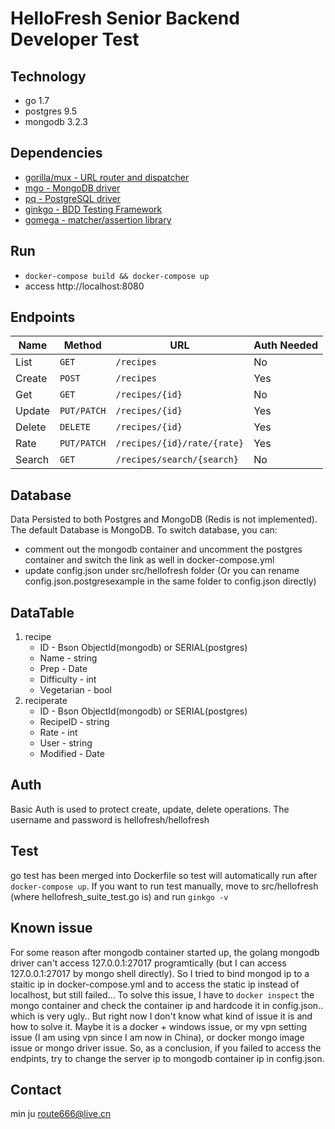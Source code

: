# HelloFresh Senior Backend Developer Test

## Technology
* go 1.7
* postgres 9.5
* mongodb 3.2.3

## Dependencies
* [gorilla/mux - URL router and dispatcher](https://github.com/gorilla/mux)
* [mgo - MongoDB driver](https://gopkg.in/mgo.v2)
* [pq - PostgreSQL driver](https://github.com/lib/pq)
* [ginkgo - BDD Testing Framework](https://github.com/onsi/ginkgo)
* [gomega - matcher/assertion library](https://github.com/onsi/gomega)

## Run
* `docker-compose build && docker-compose up`
* access http://localhost:8080

## Endpoints
| Name   | Method      | URL                            | Auth Needed   |
| ---    | ---         | ---                            | ---           |
| List   | `GET`       | `/recipes`                     | No            |
| Create | `POST`      | `/recipes`                     | Yes           |
| Get    | `GET`       | `/recipes/{id}`                | No            |
| Update | `PUT/PATCH` | `/recipes/{id}`                | Yes           |
| Delete | `DELETE`    | `/recipes/{id}`                | Yes           |
| Rate   | `PUT/PATCH` | `/recipes/{id}/rate/{rate}`    | Yes           |
| Search | `GET`       | `/recipes/search/{search}`     | No            |

## Database
Data Persisted to both Postgres and MongoDB (Redis is not implemented). The default Database is MongoDB. To switch database, you can:
* comment out the mongodb container and uncomment the postgres container and switch the link as well in docker-compose.yml
* update config.json under src/hellofresh folder (Or you can rename config.json.postgresexample in the same folder to config.json directly)

## DataTable
1. recipe
    * ID - Bson ObjectId(mongodb) or SERIAL(postgres)
    * Name - string
    * Prep - Date
    * Difficulty - int
    * Vegetarian - bool
2. reciperate
    * ID - Bson ObjectId(mongodb) or SERIAL(postgres)
    * RecipeID - string
    * Rate - int
    * User - string
    * Modified - Date

## Auth
Basic Auth is used to protect create, update, delete operations. The username and password is hellofresh/hellofresh

## Test
go test has been merged into Dockerfile so test will automatically run after `docker-compose up`. If you want to run test manually, move to src/hellofresh (where hellofresh_suite_test.go is) and run `ginkgo -v`

## Known issue
For some reason after mongodb container started up, the golang mongodb driver can't access 127.0.0.1:27017 programtically (but I can access 127.0.0.1:27017 by mongo shell directly). So I tried to bind mongod ip to a staitic ip in docker-compose.yml and to access the static ip instead of localhost, but still failed...
To solve this issue, I have to `docker inspect` the mongo container and check the container ip and hardcode it in config.json.. which is very ugly.. But right now I don't know what kind of issue it is and how to solve it. Maybe it is a docker + windows issue, or my vpn setting issue (I am using vpn since I am now in China), or docker mongo image issue or mongo driver issue. So, as a conclusion, if you failed to access the endpints, try to change the server ip to mongodb container ip in config.json.

## Contact
min ju <route666@live.cn>